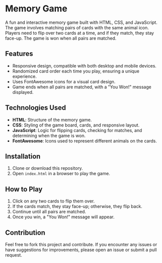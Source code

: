 # Memory Game

A fun and interactive memory game built with HTML, CSS, and JavaScript. The game involves matching pairs of cards with the same animal icon. Players need to flip over two cards at a time, and if they match, they stay face-up. The game is won when all pairs are matched.

## Features

- Responsive design, compatible with both desktop and mobile devices.
- Randomized card order each time you play, ensuring a unique experience.
- Uses FontAwesome icons for a visual card design.
- Game ends when all pairs are matched, with a "You Won!" message displayed.

## Technologies Used

- **HTML**: Structure of the memory game.
- **CSS**: Styling of the game board, cards, and responsive layout.
- **JavaScript**: Logic for flipping cards, checking for matches, and determining when the game is won.
- **FontAwesome**: Icons used to represent different animals on the cards.

## Installation

1. Clone or download this repository.
2. Open `index.html` in a browser to play the game.

## How to Play

1. Click on any two cards to flip them over.
2. If the cards match, they stay face-up; otherwise, they flip back.
3. Continue until all pairs are matched.
4. Once you win, a "You Won!" message will appear.


## Contribution

Feel free to fork this project and contribute. If you encounter any issues or have suggestions for improvements, please open an issue or submit a pull request.

